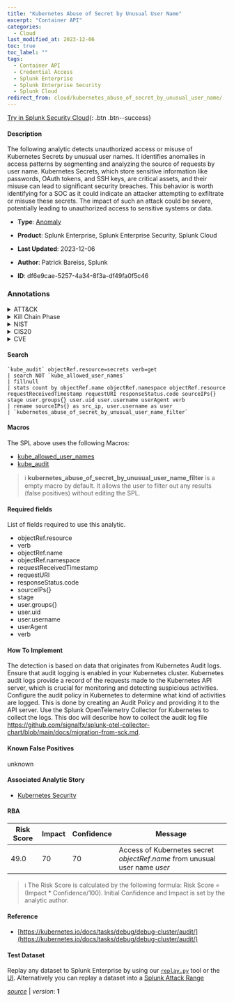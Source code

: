 ```yaml
---
title: "Kubernetes Abuse of Secret by Unusual User Name"
excerpt: "Container API"
categories:
  - Cloud
last_modified_at: 2023-12-06
toc: true
toc_label: ""
tags:
  - Container API
  - Credential Access
  - Splunk Enterprise
  - Splunk Enterprise Security
  - Splunk Cloud
redirect_from: cloud/kubernetes_abuse_of_secret_by_unusual_user_name/
---
```




[Try in Splunk Security Cloud](https://www.splunk.com/en_us/cyber-security.html){: .btn .btn--success}

#### Description

The following analytic detects unauthorized access or misuse of Kubernetes Secrets by unusual user names. It identifies anomalies in access patterns by segmenting and analyzing the source of requests by user name. Kubernetes Secrets, which store sensitive information like passwords, OAuth tokens, and SSH keys, are critical assets, and their misuse can lead to significant security breaches. This behavior is worth identifying for a SOC as it could indicate an attacker attempting to exfiltrate or misuse these secrets. The impact of such an attack could be severe, potentially leading to unauthorized access to sensitive systems or data.

- **Type**: [Anomaly](https://github.com/splunk/security_content/wiki/Detection-Analytic-Types)
- **Product**: Splunk Enterprise, Splunk Enterprise Security, Splunk Cloud

- **Last Updated**: 2023-12-06
- **Author**: Patrick Bareiss, Splunk
- **ID**: df6e9cae-5257-4a34-8f3a-df49fa0f5c46

### Annotations
<details>
  <summary>ATT&CK</summary>

<div markdown="1">

#### [ATT&CK](https://attack.mitre.org/)

| ID          | Technique   | Tactic         |
| ----------- | ----------- |--------------- |
| [T1552.007](https://attack.mitre.org/techniques/T1552/007/) | Container API | Credential Access |

</div>
</details>


<details>
  <summary>Kill Chain Phase</summary>

<div markdown="1">

* Exploitation


</div>
</details>


<details>
  <summary>NIST</summary>

<div markdown="1">

* DE.AE



</div>
</details>

<details>
  <summary>CIS20</summary>

<div markdown="1">

* CIS 13



</div>
</details>

<details>
  <summary>CVE</summary>

<div markdown="1">


</div>
</details>


#### Search

```
`kube_audit` objectRef.resource=secrets verb=get 
| search NOT `kube_allowed_user_names` 
| fillnull 
| stats count by objectRef.name objectRef.namespace objectRef.resource requestReceivedTimestamp requestURI responseStatus.code sourceIPs{} stage user.groups{} user.uid user.username userAgent verb 
| rename sourceIPs{} as src_ip, user.username as user 
| `kubernetes_abuse_of_secret_by_unusual_user_name_filter` 
```

#### Macros
The SPL above uses the following Macros:
* [kube_allowed_user_names](https://github.com/splunk/security_content/blob/develop/macros/kube_allowed_user_names.yml)
* [kube_audit](https://github.com/splunk/security_content/blob/develop/macros/kube_audit.yml)

> :information_source:
> **kubernetes_abuse_of_secret_by_unusual_user_name_filter** is a empty macro by default. It allows the user to filter out any results (false positives) without editing the SPL.



#### Required fields
List of fields required to use this analytic.
* objectRef.resource
* verb
* objectRef.name
* objectRef.namespace
* requestReceivedTimestamp
* requestURI
* responseStatus.code
* sourceIPs{}
* stage
* user.groups{}
* user.uid
* user.username
* userAgent
* verb



#### How To Implement
The detection is based on data that originates from Kubernetes Audit logs. Ensure that audit logging is enabled in your Kubernetes cluster. Kubernetes audit logs provide a record of the requests made to the Kubernetes API server, which is crucial for monitoring and detecting suspicious activities. Configure the audit policy in Kubernetes to determine what kind of activities are logged. This is done by creating an Audit Policy and providing it to the API server. Use the Splunk OpenTelemetry Collector for Kubernetes to collect the logs. This doc will describe how to collect the audit log file https://github.com/signalfx/splunk-otel-collector-chart/blob/main/docs/migration-from-sck.md.
#### Known False Positives
unknown

#### Associated Analytic Story
* [Kubernetes Security](/stories/kubernetes_security)




#### RBA

| Risk Score  | Impact      | Confidence   | Message      |
| ----------- | ----------- |--------------|--------------|
| 49.0 | 70 | 70 | Access of Kubernetes secret $objectRef.name$ from unusual user name $user$ |


> :information_source:
> The Risk Score is calculated by the following formula: Risk Score = (Impact * Confidence/100). Initial Confidence and Impact is set by the analytic author.


#### Reference

* [https://kubernetes.io/docs/tasks/debug/debug-cluster/audit/](https://kubernetes.io/docs/tasks/debug/debug-cluster/audit/)



#### Test Dataset
Replay any dataset to Splunk Enterprise by using our [`replay.py`](https://github.com/splunk/attack_data#using-replaypy) tool or the [UI](https://github.com/splunk/attack_data#using-ui).
Alternatively you can replay a dataset into a [Splunk Attack Range](https://github.com/splunk/attack_range#replay-dumps-into-attack-range-splunk-server)




[*source*](https://github.com/splunk/security_content/tree/develop/detections/cloud/kubernetes_abuse_of_secret_by_unusual_user_name.yml) \| *version*: **1**